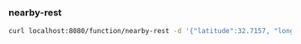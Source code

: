 ### nearby-rest

```bash
curl localhost:8080/function/nearby-rest -d '{"latitude":32.7157, "longitude":117.1611}'
```
